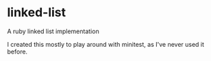 # linked-list
A ruby linked list implementation

I created this mostly to play around with minitest, as I've never used it before.
